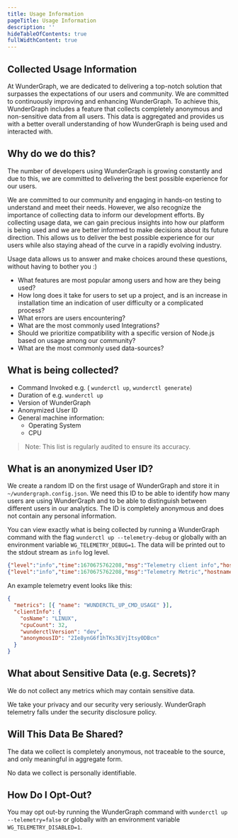 ```yaml
---
title: Usage Information
pageTitle: Usage Information
description: ''
hideTableOfContents: true
fullWidthContent: true
---
```


## Collected Usage Information

At WunderGraph, we are dedicated to delivering a top-notch solution that surpasses the expectations of our users and community. We are committed to continuously improving and enhancing WunderGraph. To achieve this, WunderGraph includes a feature that collects completely anonymous and non-sensitive data from all users. This data is aggregated and provides us with a better overall understanding of how WunderGraph is being used and interacted with.

## Why do we do this?

The number of developers using WunderGraph is growing constantly and due to this, we are committed to delivering the best possible experience for our users.

We are committed to our community and engaging in hands-on testing to understand and meet their needs. However, we also recognize the importance of collecting data to inform our development efforts. By collecting usage data, we can gain precious insights into how our platform is being used and we are better informed to make decisions about its future direction. This allows us to deliver the best possible experience for our users while also staying ahead of the curve in a rapidly evolving industry.

Usage data allows us to answer and make choices around these questions, without having to bother you :)

- What features are most popular among users and how are they being used?
- How long does it take for users to set up a project, and is an increase in installation time an indication of user difficulty or a complicated process?
- What errors are users encountering?
- What are the most commonly used Integrations?
- Should we prioritize compatibility with a specific version of Node.js based on usage among our community?
- What are the most commonly used data-sources?

## What is being collected?

- Command Invoked e.g. ( `wunderctl up`, `wunderctl generate`)
- Duration of e.g. `wunderctl up`
- Version of WunderGraph
- Anonymized User ID
- General machine information:
  - Operating System
  - CPU

> Note: This list is regularly audited to ensure its accuracy.

## What is an anonymized User ID?

We create a random ID on the first usage of WunderGraph and store it in `~/wundergraph.config.json`. We need this ID to be able to identify how many users are using WunderGraph and to be able to distinguish between different users in our analytics.
The ID is completely anonymous and does not contain any personal information.

You can view exactly what is being collected by running a WunderGraph command with the flag `wunderctl up --telemetry-debug` or globally with an environment variable `WG_TELEMETRY_DEBUG=1`. The data will be printed out to the stdout stream as `info` log level.

```json
{"level":"info","time":1670675762208,"msg":"Telemetry client info","hostname":"pop-os","pid":38159,"component":"@wundergraph/wunderctl","clientInfo":{"osName":"LINUX","cpuCount":32,"wunderctlVersion":"dev","anonymousID":"2Ie8ynG6f1hTKs3EVjItsy0DBcn"}}
{"level":"info","time":1670675762208,"msg":"Telemetry Metric","hostname":"pop-os","pid":38159,"component":"@wundergraph/wunderctl","Name":"WUNDERCTL_WUNDERCTL_GENERATE_CMD_USAGE","Value":1}
```

An example telemetry event looks like this:

```JSON
{
  "metrics": [{ "name": "WUNDERCTL_UP_CMD_USAGE" }],
  "clientInfo": {
    "osName": "LINUX",
    "cpuCount": 32,
    "wunderctlVersion": "dev",
    "anonymousID": "2Ie8ynG6f1hTKs3EVjItsy0DBcn"
  }
}
```

## What about Sensitive Data (e.g. Secrets)?

We do not collect any metrics which may contain sensitive data.

We take your privacy and our security very seriously. WunderGraph telemetry falls under the security disclosure policy.

## Will This Data Be Shared?

The data we collect is completely anonymous, not traceable to the source, and only meaningful in aggregate form.

No data we collect is personally identifiable.

## How Do I Opt-Out?

You may opt out-by running the WunderGraph command with `wunderctl up --telemetry=false` or globally with an environment variable `WG_TELEMETRY_DISABLED=1`.
